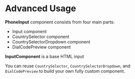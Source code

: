 # Advanced Usage

**PhoneInput** component consists from four main parts:

- Input component
- CountrySelector component
- CountrySelectorDropdown component
- DialCodePreview component

**InputComponent** is a base HTML input

You can reuse `CountrySelector`, `CountrySelectorDropdown`, and `DialCodePreview` to build your own fully custom component.
